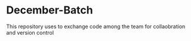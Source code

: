 # December-Batch
This repository uses to exchange code among the team for collaobration and version control
